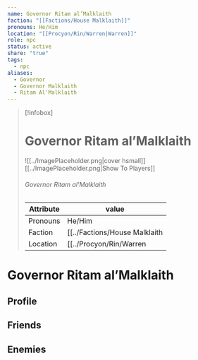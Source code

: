 ```yaml
---
name: Governor Ritam al’Malklaith
faction: "[[Factions/House Malklaith]]"
pronouns: He/Him
location: "[[Procyon/Rin/Warren|Warren]]"
role: npc
status: active
share: "true"
tags:
  - npc
aliases:
  - Governor
  - Governor Malklaith
  - Ritam Al'Malklaith
---
```



> [!infobox]
> # Governor Ritam al’Malklaith
> ![[../ImagePlaceholder.png|cover hsmall]]
> [[../ImagePlaceholder.png|Show To Players]]
> ###### Governor Ritam al’Malklaith
> Attribute |  value |
> ---|---|
> Pronouns | He/Him
> Faction | [[../Factions/House Malklaith|House Malklaith]]
> Location | [[../Procyon/Rin/Warren|Warren]] |


# Governor Ritam al’Malklaith
## Profile

## Friends

## Enemies


